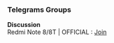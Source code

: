 ### __Telegrams Groups__ 
**Discussion**  
Redmi Note 8/8T | OFFICIAL :  [Join](https://t.me/GinkgoOfficial)
